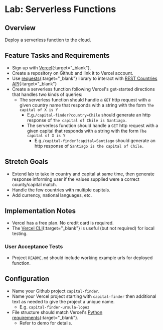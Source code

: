 # Lab: Serverless Functions

## Overview

Deploy a serverless function to the cloud.

## Feature Tasks and Requirements

- Sign up with [Vercel](https://vercel.com/docs/get-started){:target="_blank"}.
- Create a repository on Github and link it to Vercel account.
- Use [requests](https://docs.python-requests.org/en/latest/){:target="_blank"} library to interact with [REST Countries API](https://restcountries.com/#rest-countries){:target="_blank"}
- Create a serverless function following Vercel's get-started directions that handles two kinds of queries:
  - The serverless function should handle a `GET` http request with a given country name that responds with a string with the form `The capital of X is Y`
    - E.g.`/capital-finder?country=Chile` should generate an http response of `The capital of Chile is Santiago.`
    - The serverless function should handle a `GET` http request with a given capital that responds with a string with the form `The capital of X is Y`
      - E.g.`/capital-finder?capital=Santiago` should generate an http response of `Santiago is the capital of Chile.`

## Stretch Goals

- Extend lab to take in country and capital at same time, then generate response informing user if the values supplied were a correct county/capital match.
- Handle the few countries with multiple capitals.
- Add currency, national languages, etc.

## Implementation Notes

- Vercel has a free plan. No credit card is required.
- The [Vercel CLI](https://vercel.com/docs/concepts/deployments/overview#vercel-cli){:target="_blank"} is useful (but not required) for local testing.

### User Acceptance Tests

- Project `README.md` should include working example urls for deployed function.

## Configuration

- Name your Github project `capital-finder`.
- Name your Vercel project starting with `capital-finder` then additional text as needed to give the project a unique name.
  - E.g. `capital-finder-ursula-lopez`
- File structure should match Vercel's [Python requirements](https://vercel.com/docs/concepts/functions/supported-languages#python){:target="_blank"}.
  - Refer to demo for details.
